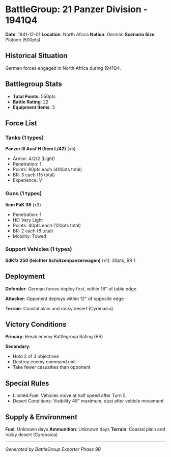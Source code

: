 # BattleGroup: 21 Panzer Division - 1941Q4

**Date**: 1941-12-01
**Location**: North Africa
**Nation**: German
**Scenario Size**: Platoon (500pts)

## Historical Situation

German forces engaged in North Africa during 1941Q4.

## Battlegroup Stats

- **Total Points**: 550pts
- **Battle Rating**: 22
- **Equipment Items**: 3

## Force List

### Tanks (1 types)

**Panzer III Ausf H (5cm L/42)** (x5)
- Armor: 4/2/2 (Light)
- Penetration: 1
- Points: 80pts each (400pts total)
- BR: 3 each (15 total)
- Experience: V

### Guns (1 types)

**5cm PaK 38** (x3)
- Penetration: 1
- HE: Very Light
- Points: 40pts each (120pts total)
- BR: 2 each (6 total)
- Mobility: Towed

### Support Vehicles (1 types)

**SdKfz 250 (leichter Schützenpanzerwagen)** (x1): 30pts, BR 1

## Deployment

**Defender**: German forces deploy first, within 18" of table edge

**Attacker**: Opponent deploys within 12" of opposite edge

**Terrain**: Coastal plain and rocky desert (Cyrenaica)

## Victory Conditions

**Primary**: Break enemy Battlegroup Rating (BR)

**Secondary**:
- Hold 2 of 3 objectives
- Destroy enemy command unit
- Take fewer casualties than opponent

## Special Rules

- Limited Fuel: Vehicles move at half speed after Turn 5
- Desert Conditions: Visibility 48" maximum, dust after vehicle movement

## Supply & Environment

**Fuel**: Unknown days
**Ammunition**: Unknown days
**Terrain**: Coastal plain and rocky desert (Cyrenaica)

---

*Generated by BattleGroup Exporter Phase 9B*
